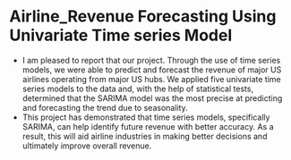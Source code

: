 # Airline_Revenue Forecasting Using Univariate Time series Model
- I am pleased to report that our project. Through the use of time series models, we were able to predict and forecast the revenue of major US airlines operating from major US hubs. We applied five univariate time series models to the data and, with the help of statistical tests, determined that the SARIMA model was the most precise at predicting and forecasting the trend due to seasonality.
- This project has demonstrated that time series models, specifically SARIMA, can help identify future revenue with better accuracy. As a result, this will aid airline industries in making better decisions and ultimately improve overall revenue.
